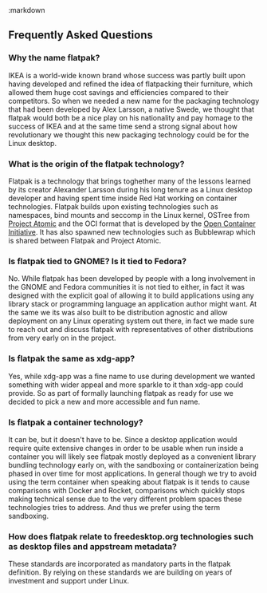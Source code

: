 <section class=""><div class="container"><div class="row"><div class="col-lg-10 col-lg-offset-1">
:markdown

  # Frequently Asked Questions

  ### Why the name flatpak?

  IKEA is a world-wide known brand whose success was partly built upon having developed and refined the idea of flatpacking
  their furniture, which allowed them huge cost savings and efficiencies compared to their competitors. So when we needed
  a new name for the packaging technology that had been developed by Alex Larsson, a native Swede, we thought that flatpak would
  both be a nice play on his nationality and pay homage to the success of IKEA and at the same time send a strong signal
  about how revolutionary we thought this new packaging technology could be for the Linux desktop.

  ### What is the origin of the flatpak technology?

  Flatpak is a technology that brings toghether many of the lessons learned by its creator Alexander Larsson during his long tenure
  as a Linux desktop developer and having spent time inside Red Hat working on container technologies. Flatpak builds upon existing
  technologies such as namespaces, bind mounts and seccomp in the Linux kernel, OSTree from [Project Atomic](http://www.projectatomic.io/)
  and the OCI format that is developed by the [Open Container Initiative](https://www.opencontainers.org/).
  It has also spawned new technologies such as Bubblewrap which is shared between Flatpak and Project Atomic.

  ### Is flatpak tied to GNOME? Is it tied to Fedora?

  No. While flatpak has been developed by people with a long involvement in the GNOME and Fedora communities it is not tied
  to either, in fact it was designed with the explicit goal of allowing it to build applications using any library stack or
  programming language an application author might want. At the same we its was also built to be distribution agnostic and
  allow deployment on any Linux operating system out there, in fact we made sure to reach out and discuss flatpak with
  representatives of other distributions from very early on in the project.

  ### Is flatpak the same as xdg-app?

  Yes, while xdg-app was a fine name to use during development we wanted something with wider appeal and more sparkle
  to it than xdg-app could provide. So as part of formally launching flatpak as ready for use we decided to pick a new
  and more accessible and fun name.

  ### Is flatpak a container technology?

  It can be, but it doesn't have to be. Since a desktop application would require quite extensive changes in order to
  be usable when run inside a container you will likely see flatpak mostly deployed as a convenient library bundling technology
  early on, with the sandboxing or containerization being phased in over time for most applications. In general though we
  try to avoid using the term container when speaking about flatpak is it tends to cause comparisons with Docker and Rocket,
  comparisons which quickly stops making technical sense due to the very different problem spaces these technologies
  tries to address. And thus we prefer using the term sandboxing.

  ### How does flatpak relate to freedesktop.org technologies such as desktop files and appstream metadata?

  These standards are incorporated as mandatory parts in the flatpak definition. By relying on these standards
  we are building on years of investment and support under Linux.

</div></div></div></section>
